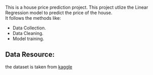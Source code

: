 This is a house price prediction project. This project utlize the Linear Regression model to predict the price of the house.\
It follows the methods like:
-  Data Collection.
-  Data Cleaning.
-  Model training.
## Data Resource:
the dataset is taken from [kaggle](https://www.kaggle.com/code/ashydv/housing-price-prediction-linear-regression)
